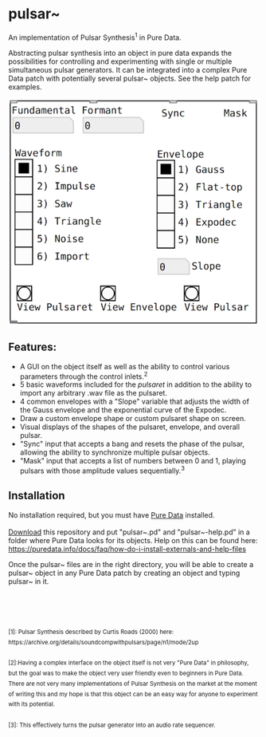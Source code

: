 # pulsar~

An implementation of Pulsar Synthesis<sup>1</sup> in Pure Data.

Abstracting pulsar synthesis into an object in pure data expands the possibilities for controlling and experimenting with single or multiple simultaneous pulsar generators. It can be integrated into a complex Pure Data patch with potentially several pulsar~ objects. See the help patch for examples.

![](Pulsar~.png "This is what it looks like")

## Features:

- A GUI on the object itself as well as the ability to control various parameters through the control inlets.<sup>2</sup>
- 5 basic waveforms included for the <i>pulsaret</i> in addition to the ability to import any arbitrary .wav file as the pulsaret.
- 4 common envelopes with a "Slope" variable that adjusts the width of the Gauss envelope and the exponential curve of the Expodec.
- Draw a custom envelope shape or custom pulsaret shape on screen.
- Visual displays of the shapes of the pulsaret, envelope, and overall pulsar.
- "Sync" input that accepts a bang and resets the phase of the pulsar, allowing the ability to synchronize multiple pulsar objects.
- "Mask" input that accepts a list of numbers between 0 and 1, playing pulsars with those amplitude values sequentially.<sup>3</sup>

## Installation
No installation required, but you must have [Pure Data](https://puredata.info/) installed. 
<br><br>
[Download](https://github.com/rodneydup/pd-pulsar/archive/master.zip) this repository and put "pulsar~.pd" and "pulsar~-help.pd" in a folder where Pure Data looks for its objects. Help on this can be found here: https://puredata.info/docs/faq/how-do-i-install-externals-and-help-files

Once the pulsar~ files are in the right directory, you will be able to create a pulsar~ object in any Pure Data patch by creating an object and typing pulsar~ in it. 


<br><br><br>

<sub>
[1]: Pulsar Synthesis described by Curtis Roads (2000) here: https://archive.org/details/soundcompwithpulsars/page/n1/mode/2up
<br><br>
[2]:Having a complex interface on the object itself is not very "Pure Data" in philosophy, but the goal was to make the object very user friendly even to beginners in Pure Data. There are not very many implementations of Pulsar Synthesis on the market at the moment of writing this and my hope is that this object can be an easy way for anyone to experiment with its potential.
<br><br>
[3]: This effectively turns the pulsar generator into an audio rate sequencer.
</sub>
